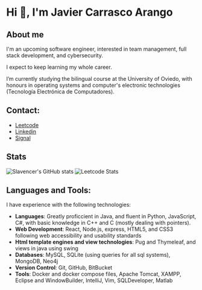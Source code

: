 # Hi 👋, I'm Javier Carrasco Arango

## About me

I'm an upcoming software engineer, interested in team management, full stack development, and cybersecurity.

I expect to keep learning my whole career.

I’m currently studying the bilingual course at the University of Oviedo, with honours in operating systems and computer's electronic technologies (Tecnología Electrónica de Computadores).

## Contact:

- [Leetcode](https://www.leetcode.com/slavencer)
- [Linkedin](https://www.linkedin.com/in/javiercarrascoarango)
- [Signal](https://signal.me/#eu/-gnbaFEXeBNhNFGqMfudDoDDlm3wNsL8Lp9-wxskdujg7n359tNPd4hCf2Tyb5wC)

## Stats

![Slavencer's GitHub stats](https://github-readme-stats.vercel.app/api?username=Slavencer&show_icons=true&theme=aura) ![Leetcode Stats](https://leetcard.jacoblin.cool/slavencer)

## Languages and Tools:

I have experience with the following technologies:

- **Languages**: Greatly proficcient in Java, and fluent in Python, JavaScript, C#, with basic knowledge in C++ and C (mostly dealing with pointers).
- **Web Development**: React, Node.js, express, HTML5, and CSS3 following web accessibility and usability standards
- **Html template engines and view technologies**: Pug and Thymeleaf, and views in java using swing
- **Databases**: MySQL, SQLite (using queries for all sql systems), MongoDB, Neo4j
- **Version Control**: Git, GitHub, BitBucket
- **Tools**: Docker and docker compose files, Apache Tomcat, XAMPP, Eclipse and WindowBuilder, IntelliJ, Vim, SQLDeveloper, Matlab

